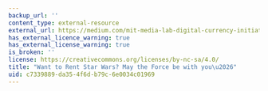 ```yaml
---
backup_url: ''
content_type: external-resource
external_url: https://medium.com/mit-media-lab-digital-currency-initiative/want-to-rent-star-wars-may-the-force-be-with-you-8b3200e7ad87#.h76l92es1
has_external_licence_warning: true
has_external_license_warning: true
is_broken: ''
license: https://creativecommons.org/licenses/by-nc-sa/4.0/
title: "Want to Rent Star Wars? May the Force be with you\u2026"
uid: c7339889-da35-4f6d-b79c-6e0034c01969
---
```

